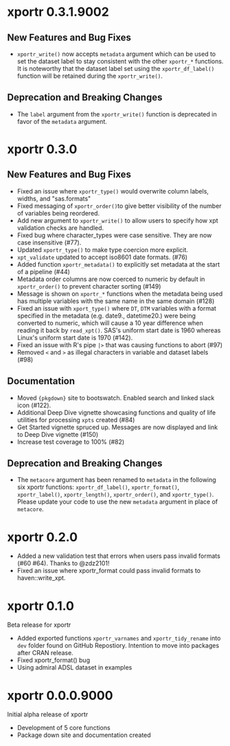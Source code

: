 # xportr 0.3.1.9002

## New Features and Bug Fixes

- `xportr_write()` now accepts `metadata` argument which can be used to set the dataset label to stay consistent with the other `xportr_*` functions. It is noteworthy that the dataset label set using the `xportr_df_label()` function will be retained during the `xportr_write()`.

## Deprecation and Breaking Changes

- The `label` argument from the `xportr_write()` function is deprecated in favor of the `metadata` argument.

# xportr 0.3.0

## New Features and Bug Fixes

- Fixed an issue where `xportr_type()` would overwrite column labels, widths, and "sas.formats"
- Fixed messaging of `xportr_order()`to give better visibility of the number of variables being reordered.
- Add new argument to `xportr_write()` to allow users to specify how xpt validation checks are handled.
- Fixed bug where character_types were case sensitive. They are now case insensitive (#77).
- Updated `xportr_type()` to make type coercion more explicit.
- `xpt_validate` updated to accept iso8601 date formats. (#76)
- Added function `xportr_metadata()` to explicitly set metadata at the start of a pipeline (#44)
- Metadata order columns are now coerced to numeric by default in `xportr_order()` to prevent character sorting (#149)
- Message is shown on `xportr_*` functions when the metadata being used has multiple variables with the same name in the same domain (#128)
- Fixed an issue with `xport_type()` where `DT`, `DTM` variables with a format specified in the metadata (e.g. date9., datetime20.) were being converted to numeric, which will cause a 10 year difference when reading it back by `read_xpt()`. SAS's uniform start date is 1960 whereas Linux's uniform start date is 1970 (#142).
- Fixed an issue with R's pipe `|>` that was causing functions to abort (#97)
- Removed `<` and `>` as illegal characters in variable and dataset labels (#98)

## Documentation

- Moved `{pkgdown}` site to bootswatch. Enabled search and linked slack icon (#122).
- Additional Deep Dive vignette showcasing functions and quality of life utilities for processing `xpts` created (#84)
- Get Started vignette spruced up. Messages are now displayed and link to Deep Dive vignette (#150)
- Increase test coverage to 100% (#82)

## Deprecation and Breaking Changes

- The `metacore` argument has been renamed to `metadata` in the following six xportr functions: `xportr_df_label()`, `xportr_format()`, `xportr_label()`, `xportr_length()`, `xportr_order()`, and `xportr_type()`. Please update your code to use the new `metadata` argument in place of `metacore`.

# xportr 0.2.0

- Added a new validation test that errors when users pass invalid formats (#60 #64). Thanks to @zdz2101!
- Fixed an issue where xportr_format could pass invalid formats to haven::write_xpt.

# xportr 0.1.0

Beta release for xportr

- Added exported functions `xportr_varnames` and `xportr_tidy_rename` into `dev` folder found on GitHub Repostiory. Intention to move into packages after CRAN release.
- Fixed xportr_format() bug
- Using admiral ADSL dataset in examples

# xportr 0.0.0.9000

Initial alpha release of xportr

- Development of 5 core functions
- Package down site and documentation created
